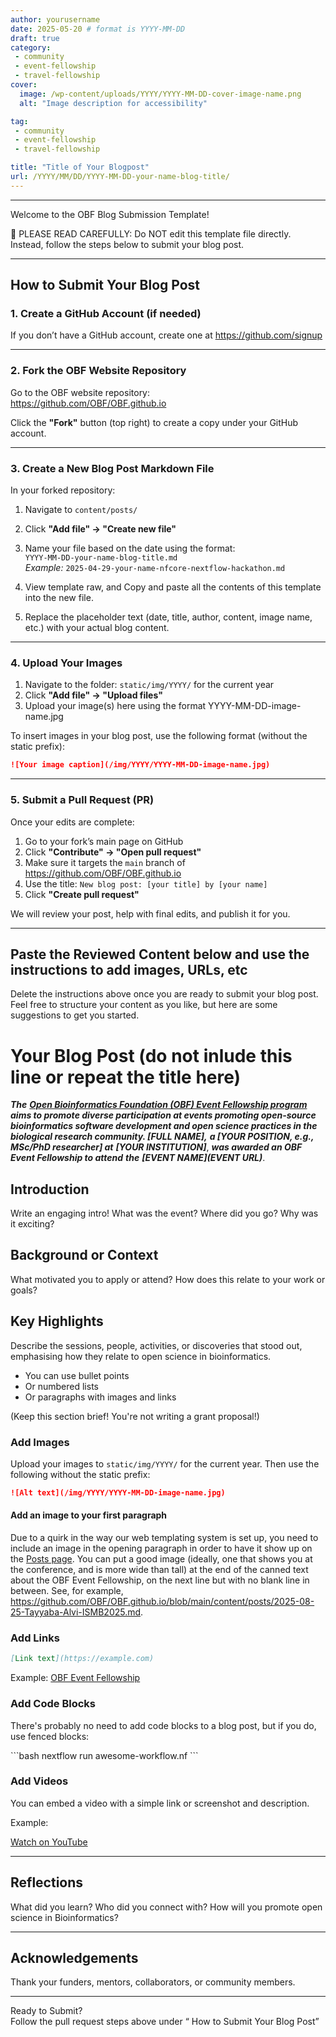 ```yaml
---
author: yourusername
date: 2025-05-20 # format is YYYY-MM-DD
draft: true
category: 
 - community
 - event-fellowship
 - travel-fellowship
cover:
  image: /wp-content/uploads/YYYY/YYYY-MM-DD-cover-image-name.png
  alt: "Image description for accessibility"

tag:
 - community
 - event-fellowship
 - travel-fellowship

title: "Title of Your Blogpost"
url: /YYYY/MM/DD/YYYY-MM-DD-your-name-blog-title/
---
```


---
Welcome to the OBF Blog Submission Template!

📌 PLEASE READ CAREFULLY:
Do NOT edit this template file directly. Instead, follow the steps below to submit your blog post.

---

## How to Submit Your Blog Post

### 1. Create a GitHub Account (if needed)

If you don’t have a GitHub account, create one at https://github.com/signup

---

### 2. Fork the OBF Website Repository

Go to the OBF website repository:  
 https://github.com/OBF/OBF.github.io

Click the **"Fork"** button (top right) to create a copy under your GitHub account.

---

### 3. Create a New Blog Post Markdown File

In your forked repository:

1. Navigate to `content/posts/`
2. Click **"Add file" → "Create new file"**
3. Name your file based on the date using the format:  
 `YYYY-MM-DD-your-name-blog-title.md`  
 _Example:_ `2025-04-29-your-name-nfcore-nextflow-hackathon.md`

4. View template raw, and Copy and paste all the contents of this template into the new file.
5. Replace the placeholder text (date, title, author, content, image name, etc.) with your actual blog content.

---

### 4. Upload Your Images

1. Navigate to the folder: `static/img/YYYY/` for the current year
2. Click **"Add file" → "Upload files"**
3. Upload your image(s) here using the format YYYY-MM-DD-image-name.jpg

To insert images in your blog post, use the following format (without the static prefix):

```markdown
![Your image caption](/img/YYYY/YYYY-MM-DD-image-name.jpg)
```

---

### 5. Submit a Pull Request (PR)

Once your edits are complete:

1. Go to your fork’s main page on GitHub
2. Click **"Contribute" → "Open pull request"**
3. Make sure it targets the `main` branch of  
  https://github.com/OBF/OBF.github.io
4. Use the title: `New blog post: [your title] by [your name]`
5. Click **"Create pull request"**

We will review your post, help with final edits, and publish it for you.

---


##  Paste the Reviewed Content below and use the instructions to add images, URLs, etc

Delete the instructions above once you are ready to submit your blog post. Feel free to structure your content as you like, but here are some suggestions to get you started.


# Your Blog Post (do not inlude this line or repeat the title here)

**_The_** [**_Open Bioinformatics Foundation (OBF) Event Fellowship program_**](/travel-awards) **_aims to promote diverse participation at events promoting open-source bioinformatics software development and open science practices in the biological research community. [FULL NAME],_** _**a [YOUR POSITION, e.g., MSc/PhD researcher] at**_ _**[YOUR INSTITUTION]**_, **_was awarded an OBF Event Fellowship to attend_** _**the**_ **_[EVENT NAME](EVENT URL)_**.



## Introduction

Write an engaging intro! What was the event? Where did you go? Why was it exciting?

## Background or Context

What motivated you to apply or attend? How does this relate to your work or goals?

## Key Highlights

Describe the sessions, people, activities, or discoveries that stood out, emphasising how they relate to open science in bioinformatics.

- You can use bullet points
- Or numbered lists
- Or paragraphs with images and links

(Keep this section brief! You're not writing a grant proposal!)

### Add Images

Upload your images to `static/img/YYYY/` for the current year.
Then use the following without the static prefix:

```markdown
![Alt text](/img/YYYY/YYYY-MM-DD-image-name.jpg)
```
#### Add an image to your first paragraph

Due to a quirk in the way our web templating system is set up, you need to include an image in the opening paragraph in order to have it show up on the [Posts page](https://www.open-bio.org/blog/).
You can put a good image (ideally, one that shows you at the conference, and is more wide than tall) at the end of the canned text about the OBF Event Fellowship,
on the next line but with no blank line in between.
See, for example, https://github.com/OBF/OBF.github.io/blob/main/content/posts/2025-08-25-Tayyaba-Alvi-ISMB2025.md.

### Add Links

```markdown
[Link text](https://example.com)
```

Example: [OBF Event Fellowship](https://www.open-bio.org/event-awards/)

### Add Code Blocks

There's probably no need to add code blocks to a blog post, but if you do, use fenced blocks:

\`\`\`bash
nextflow run awesome-workflow.nf
\`\`\`

### Add Videos

You can embed a video with a simple link or screenshot and description.

Example:

[Watch on YouTube](https://www.youtube.com/watch?v=ju_-yUELgAc)

---

## Reflections

What did you learn? Who did you connect with? How will you promote open science in Bioinformatics?

---

## Acknowledgements

Thank your funders, mentors, collaborators, or community members.

---

Ready to Submit?  
Follow the pull request steps above under “ How to Submit Your Blog Post”
